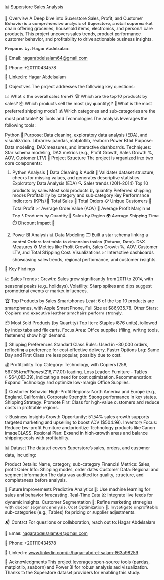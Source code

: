 📊 Superstore Sales Analysis

🌟 Overview
A Deep Dive into Superstore Sales, Profit, and Customer Behavior is a comprehensive analysis of Superstore, a retail supermarket chain offering groceries, household items, electronics, and personal care products. This project uncovers sales trends, product performance, customer behavior, and profitability to drive actionable business insights.

Prepared by: Hagar Abdelsalam

📧 Email: hagarabdelsalam64@gmail.com

📱 Phone: +201110434578

🔗 LinkedIn: Hagar Abdelsalam

🎯 Objectives
The project addresses the following key questions:

📈 What is the overall sales trend?
🏆 Which are the top 10 products by sales?
📦 Which products sell the most (by quantity)?
🚚 What is the most preferred shipping mode?
💰 Which categories and sub-categories are the most profitable?
🛠️ Tools and Technologies
The analysis leverages the following tools:

Python 🐍
Purpose: Data cleaning, exploratory data analysis (EDA), and visualization.
Libraries: pandas, matplotlib, seaborn
Power BI 📊
Purpose: Data modeling, DAX measures, and interactive dashboards.
Techniques: Star schema modeling, DAX metrics (e.g., Profit Growth, Sales Growth %, AOV, Customer LTV)
📂 Project Structure
The project is organized into two core components:

1. Python Analysis 🐍
Data Cleaning & Audit 🧹
Validates dataset structure, checks for missing values, and generates descriptive statistics.
Exploratory Data Analysis (EDA) 🔍
Sales trends (2011–2014)
Top 10 products by sales
Most sold products by quantity
Preferred shipping modes
Profitability by category and sub-category
Key Performance Indicators (KPIs) 📏
Total Sales 💸
Total Orders 📋
Unique Customers 👥
Total Profit 📈
Average Order Value (AOV) 🛒
Average Profit Margin 📊
Top 5 Products by Quantity 🥇
Sales by Region 🌍
Average Shipping Time ⏱️
Discount Impact 🎁


3. Power BI Analysis 📊
Data Modeling 🗂️
Built a star schema linking a central Orders fact table to dimension tables (Returns, Date).
DAX Measures ⚙️
Metrics like Profit Growth, Sales Growth %, AOV, Customer LTV, and Total Shipping Cost.
Visualizations 📈
Interactive dashboards showcasing sales trends, regional performance, and customer insights.

🔑 Key Findings 

📈 Sales Trends :
Growth: Sales grew significantly from 2011 to 2014, with seasonal peaks (e.g., holidays).
Volatility: Sharp spikes and dips suggest promotional events or market influences.


🏆 Top Products by Sales
Smartphones Lead: 6 of the top 10 products are smartphones, with Apple Smart Phone, Full Size at $86,935.78.
Other Stars: Copiers and executive leather armchairs perform strongly.


📦 Most Sold Products (by Quantity)
Top Item: Staples (876 units), followed by index tabs and file carts.
Focus Area: Office supplies (filing, writing tools, fasteners) show high demand.


🚚 Shipping Preferences
Standard Class Rules: Used in ~30,000 orders, reflecting a preference for cost-effective delivery.
Faster Options Lag: Same Day and First Class are less popular, possibly due to cost.


💰 Profitability
Top Category: Technology, with Copiers ($258,567.55) and Phones ($216,717.01) leading.
Loss Leader: Furniture - Tables (-$64,083.39), indicating a need for cost optimization.
Recommendation: Expand Technology and optimize low-margin Office Supplies.


👥 Customer Behavior
High-Profit Regions: North America and Europe (e.g., England, California).
Corporate Strength: Strong performance in key states.
Shipping Strategy: Promote First Class for high-value customers and reduce costs in profitable regions.


💡 Business Insights
Growth Opportunity: 51.54% sales growth supports targeted marketing and upselling to boost AOV ($504.99).
Inventory Focus: Reduce low-profit Furniture and prioritize Technology products like Canon imageCLASS.
Regional Plan: Expand in high-growth areas and balance shipping costs with profitability.

📊 Dataset
The dataset covers Superstore’s sales, orders, and customer data, including:

Product Details: Name, category, sub-category
Financial Metrics: Sales, profit
Order Info: Shipping modes, order dates
Customer Data: Regional and segment information
The data was audited for quality, structure, and completeness before analysis.


🌱 Future Improvements
Predictive Analytics 🔮: Use machine learning for sales and behavior forecasting.
Real-Time Data ⏳: Integrate live feeds for dynamic insights.
Customer Segmentation 👤: Refine marketing strategies with deeper segment analysis.
Cost Optimization 💸: Investigate unprofitable sub-categories (e.g., Tables) for pricing or supplier adjustments.

📬 Contact
For questions or collaboration, reach out to:
Hagar Abdelsalam

📧 Email: hagarabdelsalam64@gmail.com

📱 Phone: +201110434578

🔗 LinkedIn: www.linkedin.com/in/hagar-abd-el-salam-863a98259

🙏 Acknowledgments
This project leverages open-source tools (pandas, matplotlib, seaborn) and Power BI for robust analysis and visualization. Thanks to the Superstore dataset providers for enabling this study.
